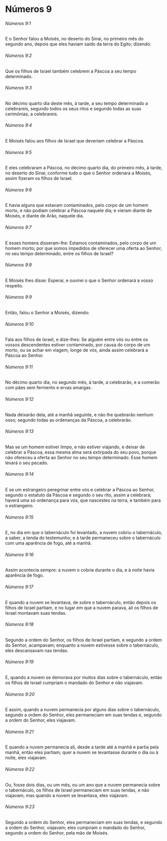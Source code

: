 # Números 9

###### Números 9:1

E o Senhor falou a Moisés, no deserto do Sinai, no primeiro mês do segundo ano, depois que eles haviam saído da terra do Egito; dizendo:

###### Números 9:2

Que os filhos de Israel também celebrem a Páscoa a seu tempo determinado.

###### Números 9:3

No décimo quarto dia deste mês, à tarde, a seu tempo determinado a celebrareis, segundo todos os seus ritos e segundo todas as suas cerimônias, a celebrareis.

###### Números 9:4

E Moisés falou aos filhos de Israel que deveriam celebrar a Páscoa.

###### Números 9:5

E eles celebraram a Páscoa, no décimo quarto dia, do primeiro mês, à tarde, no deserto do Sinai; conforme tudo o que o Senhor ordenara a Moisés, assim fizeram os filhos de Israel.

###### Números 9:6

E havia alguns que estavam contaminados, pelo corpo de um homem morto, e não podiam celebrar a Páscoa naquele dia; e vieram diante de Moisés, e diante de Arão, naquele dia.

###### Números 9:7

E esses homens disseram-lhe: Estamos contaminados, pelo corpo de um homem morto; por que somos impedidos de oferecer uma oferta ao Senhor, no seu tempo determinado, entre os filhos de Israel?

###### Números 9:8

E Moisés lhes disse: Esperai, e ouvirei o que o Senhor ordenará a vosso respeito.

###### Números 9:9

Então, falou o Senhor a Moisés, dizendo:

###### Números 9:10

Fala aos filhos de Israel, e dize-lhes: Se alguém entre vós ou entre os vossos descendentes estiver contaminado, por causa do corpo de um morto, ou se achar em viagem, longe de vós, ainda assim celebrará a Páscoa ao Senhor.

###### Números 9:11

No décimo quarto dia, no segundo mês, à tarde, a celebrarão, e a comerão com pães sem fermento e ervas amargas.

###### Números 9:12

Nada deixarão dela, até a manhã seguinte, e não lhe quebrarão nenhum osso; segundo todas as ordenanças da Páscoa, a celebrarão.

###### Números 9:13

Mas se um homem estiver limpo, e não estiver viajando, e deixar de celebrar a Páscoa, essa mesma alma será extirpada do seu povo, porque não ofereceu a oferta ao Senhor no seu tempo determinado. Esse homem levará o seu pecado.

###### Números 9:14

E se um estrangeiro peregrinar entre vós e celebrar a Páscoa ao Senhor, segundo o estatuto da Páscoa e segundo o seu rito, assim a celebrará; haverá uma só ordenança para vós, que nascestes na terra, e também para o estrangeiro.

###### Números 9:15

E, no dia em que o tabernáculo foi levantado, a nuvem cobriu o tabernáculo, a saber, a tenda do testemunho; e à tarde permaneceu sobre o tabernáculo com uma aparência de fogo, até a manhã.

###### Números 9:16

Assim acontecia sempre: a nuvem o cobria durante o dia, e à noite havia aparência de fogo.

###### Números 9:17

E quando a nuvem se levantava, de sobre o tabernáculo, então depois os filhos de Israel partiam, e no lugar em que a nuvem parava, ali os filhos de Israel montavam suas tendas.

###### Números 9:18

Segundo a ordem do Senhor, os filhos de Israel partiam, e segundo a ordem do Senhor, acampavam; enquanto a nuvem estivesse sobre o tabernáculo, eles descansavam nas tendas.

###### Números 9:19

E, quando a nuvem se demorava por muitos dias sobre o tabernáculo, então os filhos de Israel cumpriam o mandado do Senhor e não viajavam.

###### Números 9:20

E assim, quando a nuvem permanecia por alguns dias sobre o tabernáculo, segundo a ordem do Senhor, eles permaneciam em suas tendas e, segundo a ordem do Senhor, eles viajavam.

###### Números 9:21

E quando a nuvem permanecia ali, desde a tarde até a manhã e partia pela manhã, então eles partiam; quer a nuvem se levantasse durante o dia ou à noite, eles viajavam.

###### Números 9:22

Ou, fosse dois dias, ou um mês, ou um ano que a nuvem permanecia sobre o tabernáculo, os filhos de Israel permaneciam em suas tendas, e não viajavam; mas quando a nuvem se levantava, eles viajavam.

###### Números 9:23

Segundo a ordem do Senhor, eles permaneciam em suas tendas, e segundo a ordem do Senhor, viajavam; eles cumpriam o mandado do Senhor, segundo a ordem do Senhor, pela mão de Moisés.

